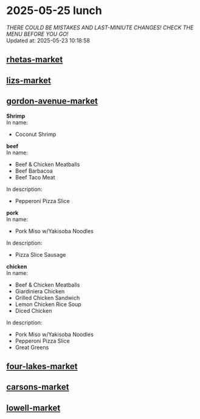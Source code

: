 # 2025-05-25 lunch  
*THERE COULD BE MISTAKES AND LAST-MINIUTE CHANGES! CHECK THE MENU BEFORE YOU GO!*  
Updated at: 2025-05-23 10:18:58  
## [rhetas-market](https://wisc-housingdining.nutrislice.com/menu/rhetas-market/lunch/2025-05-25)  
## [lizs-market](https://wisc-housingdining.nutrislice.com/menu/lizs-market/lunch/2025-05-25)  
## [gordon-avenue-market](https://wisc-housingdining.nutrislice.com/menu/gordon-avenue-market/lunch/2025-05-25)  
**Shrimp**  
In name:   
 - Coconut Shrimp  
  
**beef**  
In name:   
 - Beef & Chicken Meatballs  
 - Beef Barbacoa  
 - Beef Taco Meat  
  
In description:   
 - Pepperoni Pizza Slice  
  
**pork**  
In name:   
 - Pork Miso w/Yakisoba Noodles  
  
In description:   
 - Pizza Slice Sausage  
  
**chicken**  
In name:   
 - Beef & Chicken Meatballs  
 - Giardiniera Chicken  
 - Grilled Chicken Sandwich  
 - Lemon Chicken Rice Soup  
 - Diced Chicken  
  
In description:   
 - Pork Miso w/Yakisoba Noodles  
 - Pepperoni Pizza Slice  
 - Great Greens  
  
## [four-lakes-market](https://wisc-housingdining.nutrislice.com/menu/four-lakes-market/lunch/2025-05-25)  
## [carsons-market](https://wisc-housingdining.nutrislice.com/menu/carsons-market/lunch/2025-05-25)  
## [lowell-market](https://wisc-housingdining.nutrislice.com/menu/lowell-market/lunch/2025-05-25)  
  
